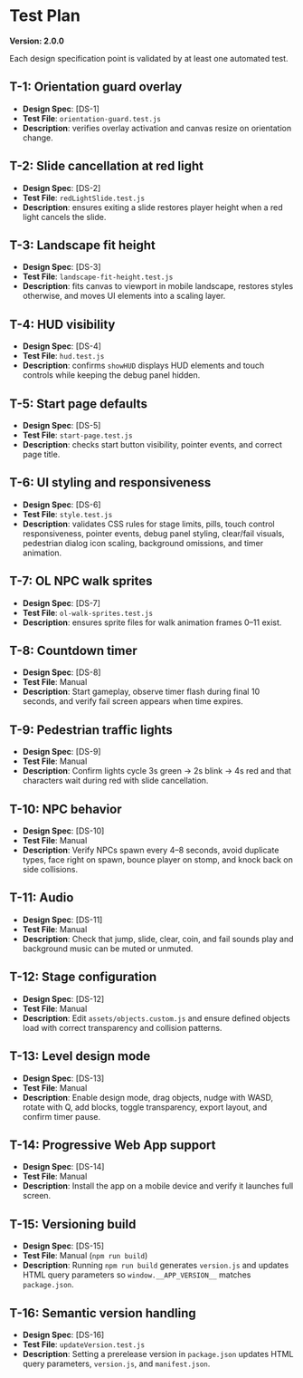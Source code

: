# Test Plan

**Version: 2.0.0**

Each design specification point is validated by at least one automated test.

## T-1: Orientation guard overlay
- **Design Spec**: [DS-1]
- **Test File**: `orientation-guard.test.js`
- **Description**: verifies overlay activation and canvas resize on orientation change.

## T-2: Slide cancellation at red light
- **Design Spec**: [DS-2]
- **Test File**: `redLightSlide.test.js`
- **Description**: ensures exiting a slide restores player height when a red light cancels the slide.

## T-3: Landscape fit height
- **Design Spec**: [DS-3]
- **Test File**: `landscape-fit-height.test.js`
- **Description**: fits canvas to viewport in mobile landscape, restores styles otherwise, and moves UI elements into a scaling layer.

## T-4: HUD visibility
- **Design Spec**: [DS-4]
- **Test File**: `hud.test.js`
- **Description**: confirms `showHUD` displays HUD elements and touch controls while keeping the debug panel hidden.

## T-5: Start page defaults
- **Design Spec**: [DS-5]
- **Test File**: `start-page.test.js`
- **Description**: checks start button visibility, pointer events, and correct page title.

## T-6: UI styling and responsiveness
- **Design Spec**: [DS-6]
- **Test File**: `style.test.js`
- **Description**: validates CSS rules for stage limits, pills, touch control responsiveness, pointer events, debug panel styling, clear/fail visuals, pedestrian dialog icon scaling, background omissions, and timer animation.

## T-7: OL NPC walk sprites
- **Design Spec**: [DS-7]
- **Test File**: `ol-walk-sprites.test.js`
- **Description**: ensures sprite files for walk animation frames 0–11 exist.

## T-8: Countdown timer
- **Design Spec**: [DS-8]
- **Test File**: Manual
- **Description**: Start gameplay, observe timer flash during final 10 seconds, and verify fail screen appears when time expires.

## T-9: Pedestrian traffic lights
- **Design Spec**: [DS-9]
- **Test File**: Manual
- **Description**: Confirm lights cycle 3s green → 2s blink → 4s red and that characters wait during red with slide cancellation.

## T-10: NPC behavior
- **Design Spec**: [DS-10]
- **Test File**: Manual
- **Description**: Verify NPCs spawn every 4–8 seconds, avoid duplicate types, face right on spawn, bounce player on stomp, and knock back on side collisions.

## T-11: Audio
- **Design Spec**: [DS-11]
- **Test File**: Manual
- **Description**: Check that jump, slide, clear, coin, and fail sounds play and background music can be muted or unmuted.

## T-12: Stage configuration
- **Design Spec**: [DS-12]
- **Test File**: Manual
- **Description**: Edit `assets/objects.custom.js` and ensure defined objects load with correct transparency and collision patterns.

## T-13: Level design mode
- **Design Spec**: [DS-13]
- **Test File**: Manual
- **Description**: Enable design mode, drag objects, nudge with WASD, rotate with Q, add blocks, toggle transparency, export layout, and confirm timer pause.

## T-14: Progressive Web App support
- **Design Spec**: [DS-14]
- **Test File**: Manual
- **Description**: Install the app on a mobile device and verify it launches full screen.

## T-15: Versioning build
- **Design Spec**: [DS-15]
- **Test File**: Manual (`npm run build`)
- **Description**: Running `npm run build` generates `version.js` and updates HTML query parameters so `window.__APP_VERSION__` matches `package.json`.

## T-16: Semantic version handling
- **Design Spec**: [DS-16]
- **Test File**: `updateVersion.test.js`
- **Description**: Setting a prerelease version in `package.json` updates HTML query parameters, `version.js`, and `manifest.json`.

